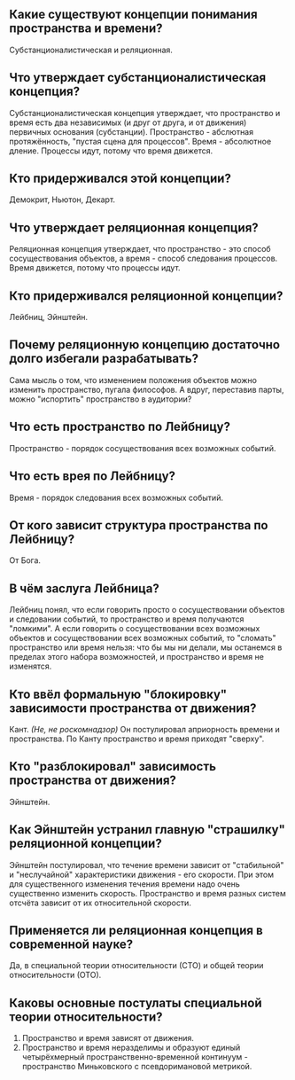 ## Какие существуют концепции понимания пространства и времени?
Субстанционалистическая и реляционная.

## Что утверждает субстанционалистическая концепция?
Субстанционалистическая концепция утверждает, что пространство и время есть два независимых (и друг от друга, и от движения) первичных основания (субстанции).
Пространство - абслютная протяжённость, "пустая сцена для процессов".
Время - абсолютное дление.
Процессы идут, потому что время движется.

## Кто придерживался этой концепции?
Демокрит, Ньютон, Декарт.

## Что утверждает реляционная концепция?
Реляционная концепция утверждает, что пространство - это способ сосуществования объектов, а время - способ следования процессов.
Время движется, потому что процессы идут.

## Кто придерживался реляционной концепции?
Лейбниц, Эйнштейн.

## Почему реляционную концепцию достаточно долго избегали разрабатывать?
Сама мысль о том, что изменением положения объектов можно изменить пространство, пугала философов.
А вдруг, переставив парты, можно "испортить" пространство в аудитории?

## Что есть пространство по Лейбницу?
Пространство - порядок сосуществования всех возможных событий.

## Что есть врея по Лейбницу?
Время - порядок следования всех возможных событий.

## От кого зависит структура пространства по Лейбницу?
От Бога.

## В чём заслуга Лейбница?
Лейбниц понял, что если говорить просто о сосуществовании объектов и следовании событий, то пространство и время получаются "ломкими".
А если говорить о сосуществовании всех возможных объектов и сосуществовании всех возможных событий, то "сломать" пространство или время нельзя:
что бы мы ни делали, мы останемся в пределах этого набора возможностей, и пространство и время не изменятся.

## Кто ввёл формальную "блокировку" зависимости пространства от движения?
Кант. *(Не, не роскомнадзор)*
Он постулировал априорность времени и пространства.
По Канту пространство и время приходят "сверху".

## Кто "разблокировал" зависимость пространства от движения?
Эйнштейн.

## Как Эйнштейн устранил главную "страшилку" реляционной концепции?
Эйнштейн постулировал, что течение времени зависит от "стабильной"  и "неслучайной" характеристики движения - его скорости.
При этом для существенного изменения течения времени надо очень существенно изменить скорость.
Пространство и время разных систем отсчёта зависит от их относительной скорости.

## Применяется ли реляционная концепция в современной науке?
Да, в специальной теории относительности (СТО) и общей теории относительности (ОТО).

## Каковы основные постулаты специальной теории относительности?
1. Пространство и время зависят от движения.
2. Пространство и время неразделимы и образуют единый четырёхмерный пространственно-временной континуум - пространство Миньковского с псевдоримановой метрикой.

